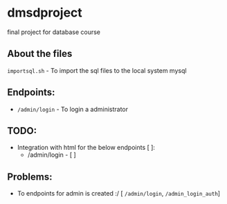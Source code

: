 # dmsdproject
final project for database course


## About the files
`importsql.sh` - To import the sql files to the local system mysql

## Endpoints:
- `/admin/login` - To login a administrator


## TODO:
- Integration with html for the below endpoints [ ]:
    - /admin/login - [ ]

## Problems:
- To endpoints for admin is created :/ [ `/admin/login`, `/admin_login_auth`]